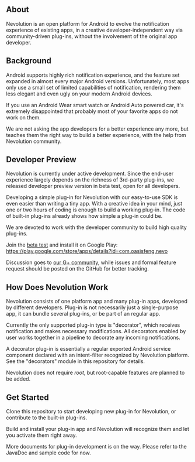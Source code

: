 About
-------

Nevolution is an open platform for Android to evolve the notification experience of existing apps,
in a creative developer-independent way via community-driven plug-ins, without the involvement of the original app developer.


Background
------------

Android supports highly rich notification experience, and the feature set expanded in almost every major Android versions.
Unfortunately, most apps only use a small set of limited capabilities of notification, rendering them less elegant and even ugly on your modern Android devices.

If you use an Android Wear smart watch or Android Auto powered car, it's extremely disappointed that probably most of your favorite apps do not work on them.

We are not asking the app developers for a better experience any more, but teaches them the right way to build a better experience, with the help from Nevolution community. 


Developer Preview
-------------------

Nevolution is currently under active development. Since the end-user experience largely depends on the richness of 3rd-party plug-ins,
we released developer preview version in beta test, open for all developers.

Developing a simple plug-in for Nevolution with our easy-to-use SDK is even easier than writing a tiny app.
With a creative idea in your mind, just one or two hours of coding is enough to build a working plug-in.
The code of built-in plug-ins already shows how simple a plug-in could be.

We are devoted to work with the developer community to build high quality plug-ins.

Join the [beta test](https://play.google.com/testing/com.oasisfeng.nevo) and install it on Google Play: https://play.google.com/store/apps/details?id=com.oasisfeng.nevo

Discussion goes to [our G+ community](https://plus.google.com/communities/108874686073587920040), while issues and formal feature request should be posted on the GitHub for better tracking.


How Does Nevolution Work
--------------------------

Nevolution consists of one platform app and many plug-in apps, developed by different developers.
Plug-in is not necessarily just a single-purpose app, it can bundle several plug-ins, or be part of an regular app.

Currently the only supported plug-in type is "decorator", which receives notification and makes necessary modifications.
All decorators enabled by user works together in a pipeline to decorate any incoming notifications.

A decorator plug-in is essentially a regular exported Android service component declared with an intent-filter recognized by Nevolution platform.
See the "decorators" module in this repository for details.

Nevolution does not require *root*, but root-capable features are planned to be added.


Get Started
-------------

Clone this repository to start developing new plug-in for Nevolution, or contribute to the built-in plug-ins.

Build and install your plug-in app and Nevolution will recognize them and let you activate them right away.

More documents for plug-in development is on the way. Please refer to the JavaDoc and sample code for now.
